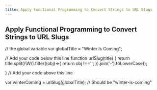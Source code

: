 ```yaml
---
title: Apply Functional Programming to Convert Strings to URL Slugs
---
```

## Apply Functional Programming to Convert Strings to URL Slugs

// the global variable
var globalTitle = "Winter Is Coming";

// Add your code below this line
function urlSlug(title) {
return title.split(/\W/).filter((obj)=>{
    return obj !=='';
  }).join('-').toLowerCase();
  
}
// Add your code above this line

var winterComing = urlSlug(globalTitle); // Should be "winter-is-coming"

